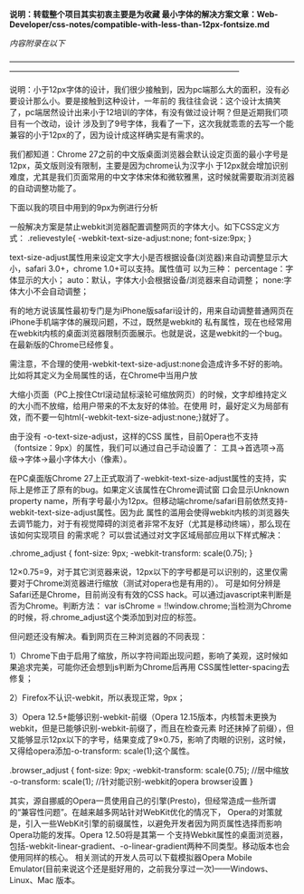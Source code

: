 **说明：转载整个项目其实初衷主要是为收藏 最小字体的解决方案文章：Web-Developer/css-notes/compatible-with-less-than-12px-fontsize.md**


*内容附录在以下*

—————————————————————————————————————————————————————————————————


说明：小于12px字体的设计，我们很少接触到，因为pc端那么大的面积，没有必要设计那么小。要是接触到这种设计，一年前的 我往往会说：这个设计太搞笑了，pc端居然设计出来小于12培训的字体，有没有做过设计啊？但是近期我们项目有一个改动，设计 涉及到了9号字体，我看了一下，这次我就乖乖的去写一个能兼容的小于12px的了，因为设计成这样确实是有需求的。

我们都知道：Chrome 27之前的中文版桌面浏览器会默认设定页面的最小字号是12px，英文版则没有限制，主要是因为chrome认为汉字小 于12px就会增加识别难度，尤其是我们页面常用的中文字体宋体和微软雅黑，这时候就需要取消浏览器的自动调整功能了。

下面以我的项目中用到的9px为例进行分析

一般解决方案是禁止webkit浏览器配置调整网页的字体大小。如下CSS定义方式： .relievestyle{ -webkit-text-size-adjust:none; font-size:9px; }

text-size-adjust属性用来设定文字大小是否根据设备(浏览器)来自动调整显示大小，safari 3.0+，chrome 1.0+可以支持。属性值可 以为三种：
percentage：字体显示的大小；
auto：默认，字体大小会根据设备/浏览器来自动调整； none:字体大小不会自动调整；

有的地方说该属性最初专门是为iPhone版safari设计的，用来自动调整普通网页在iPhone手机端字体的展现问题，不过，既然是webkit的 私有属性，现在也经常用在webkit内核的桌面浏览器限制页面展示。也就是说，这是webkit的一个bug。在最新版的Chrome已经修复。

需注意，不合理的使用-webkit-text-size-adjust:none会造成许多不好的影响。比如将其定义为全局属性的话，在Chrome中当用户放

大缩小页面（PC上按住Ctrl滚动鼠标滚轮可缩放网页）的时候，文字却维持定义的大小而不放缩，给用户带来的不太友好的体验。在使用 时，最好定义为局部有效，而不要一句html{-webkit-text-size-adjust:none;}就好了。

由于没有 -o-text-size-adjust，这样的CSS 属性，目前Opera也不支持（fontsize：9px）的属性，我们可以通过自己手动设置了： 工具->首选项->高级->字体->最小字体大小（像素）。

在PC桌面版Chrome 27上正式取消了-webkit-text-size-adjust属性的支持，实际上是修正了原有的bug。如果定义该属性在Chrome调试窗 口会显示Unknown property name，所有字号最小为12px。但移动端chrome/safari目前依然支持-webkit-text-size-adjust属性。因为此 属性的滥用会使得webkit内核的浏览器失去调节能力，对于有视觉障碍的浏览者非常不友好（尤其是移动终端），那么现在该如何实现项目 的需求呢？
可以尝试通过对文字区域局部应用以下样式解决：

.chrome_adjust {
font-size: 9px;
-webkit-transform: scale(0.75);
}

12×0.75=9，对于其它浏览器来说，12px以下的字号都是可以识别的，这里仅需要对于Chrome浏览器进行缩放（测试对opera也是有用的）。 可是如何分辨是Safari还是Chrome，目前尚没有有效的CSS hack。可以通过javascript来判断是否为Chrome。判断方法： var isChrome = !!window.chrome;当检测为Chrome的时候，将.chrome_adjust这个类添加到对应的标签。

但问题还没有解决。看到网页在三种浏览器的不同表现：

1）Chrome下由于启用了缩放，所以字符间距出现问题，影响了美观，这时候如果追求完美，可能你还会想到js判断为Chrome后再用 CSS属性letter-spacing去修复；

2）Firefox不认识-webkit，所以表现正常，9px；

3）Opera 12.5+能够识别-webkit-前缀（Opera 12.15版本，内核暂未更换为webkit，但是已能够识别-webkit-前缀了，而且在检查元素 时还抹掉了前缀），但又能够显示12px以下的字号，结果变成了9×0.75，影响了肉眼的识别，这时候，又得给opera添加-o-transform: scale(1);这个属性。

.browser_adjust {
font-size: 9px;
-webkit-transform: scale(0.75); //居中缩放 -o-transform: scale(1); //针对能识别-webkit的opera browser设置
}

其实，源自挪威的Opera一贯使用自己的引擎(Presto)，但经常造成一些所谓的“兼容性问题”。在越来越多网站针对WebKit优化的情况下， Opera的对策就是，引入一些WebKit引擎的前缀属性，以避免开发者因为网页属性选择而影响Opera功能的发挥。Opera 12.50将是其第一 个支持Webkit属性的桌面浏览器，包括-webkit-linear-gradient、-o-linear-gradient两种不同类型。移动版本也会使用同样的核心。 相关测试的开发人员可以下载模拟器Opera Mobile Emulator(目前来说这个还是挺好用的，之前我分享过一次)——Windows、Linux、Mac 版本。
